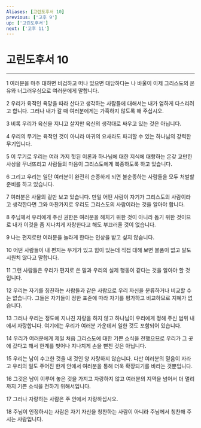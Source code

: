```yaml
---
Aliases: [고린도후서 10]
previous: ['고후 9']
up: ['고린도후서']
next: ['고후 11']
---
```

# 고린도후서 10

***


1 여러분을 마주 대하면 비겁하고 떠나 있으면 대담하다는 나 바울이 이제 그리스도의 온유와 너그러우심으로 여러분에게 말합니다. 

2 우리가 육적인 욕망을 따라 산다고 생각하는 사람들에 대해서는 내가 엄하게 다스리려고 합니다. 그러나 내가 갈 때 여러분에게는 가혹하지 않도록 해 주십시오. 

3 비록 우리가 육신을 지니고 살지만 육신의 생각대로 싸우고 있는 것은 아닙니다. 

4 우리의 무기는 육적인 것이 아니라 마귀의 요새라도 파괴할 수 있는 하나님의 강력한 무기입니다. 

5 이 무기로 우리는 여러 가지 헛된 이론과 하나님에 대한 지식에 대항하는 온갖 교만한 사상을 무너뜨리고 사람들의 마음이 그리스도에게 복종하도록 하고 있습니다. 

6 그리고 우리는 일단 여러분이 완전히 순종하게 되면 불순종하는 사람들을 모두 처벌할 준비를 하고 있습니다. 

7 여러분은 사물의 겉만 보고 있습니다. 만일 어떤 사람이 자기가 그리스도의 사람이라고 생각한다면 그와 마찬가지로 우리도 그리스도의 사람이라는 것을 알아야 합니다. 

8 주님께서 우리에게 주신 권한은 여러분을 해치기 위한 것이 아니라 돕기 위한 것이므로 내가 이것을 좀 지나치게 자랑한다고 해도 부끄러울 것이 없습니다. 

9 나는 편지로만 여러분을 놀라게 한다는 인상을 받고 싶지 않습니다. 

10 어떤 사람들이 내 편지는 무게가 있고 힘이 있는데 직접 대해 보면 볼품이 없고 말도 시원치 않다고 말합니다. 

11 그런 사람들은 우리가 편지로 쓴 말과 우리의 실제 행동이 같다는 것을 알아야 할 것입니다. 

12 우리는 자기를 칭찬하는 사람들과 같은 사람으로 우리 자신을 분류하거나 비교할 수는 없습니다. 그들은 자기들이 정한 표준에 따라 자기를 평가하고 비교하므로 지혜가 없습니다. 

13 그러나 우리는 정도에 지나친 자랑을 하지 않고 하나님이 우리에게 정해 주신 범위 내에서 자랑합니다. 여기에는 우리가 여러분 가운데서 일한 것도 포함되어 있습니다. 

14 우리가 여러분에게 제일 처음 그리스도에 대한 기쁜 소식을 전했으므로 우리가 그 곳에 갔다고 해서 한계를 벗어나 지나치게 손을 뻗친 것은 아닙니다. 

15 우리는 남이 수고한 것을 내 것인 양 자랑하지 않습니다. 다만 여러분의 믿음이 자라고 우리의 일도 주어진 한계 안에서 여러분을 통해 더욱 확장되기를 바라는 것뿐입니다. 

16 그것은 남이 이루어 놓은 것을 가지고 자랑하지 않고 여러분의 지역을 넘어서 더 멀리까지 기쁜 소식을 전하기 위해서입니다. 

17 그러나 자랑하는 사람은 주 안에서 자랑하십시오. 

18 주님이 인정하시는 사람은 자기 자신을 칭찬하는 사람이 아니라 주님께서 칭찬해 주시는 사람입니다.
